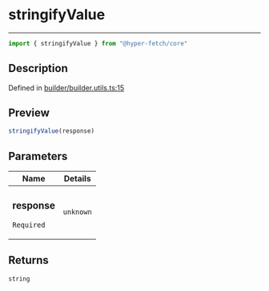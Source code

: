 

# stringifyValue

<div class="api-docs__separator" data-reactroot="">

---

</div><div class="api-docs__import" data-reactroot="">

```ts
import { stringifyValue } from "@hyper-fetch/core"
```

</div><div class="api-docs__section">

## Description

</div><div class="api-docs__description"><span class="api-docs__do-not-parse">



</span></div><p class="api-docs__definition">

Defined in [builder/builder.utils.ts:15](https://github.com/BetterTyped/hyper-fetch/blob/9cf1f580/packages/core/src/builder/builder.utils.ts#L15)

</p><div class="api-docs__section">

## Preview

</div><div class="api-docs__preview fn">

```ts
stringifyValue(response)
```

</div><div class="api-docs__section">

## Parameters

</div><div class="api-docs__parameters"><table><thead><tr><th>Name</th><th>Details</th></tr></thead><tbody><tr param-data="response"><td class="api-docs__param-name required">

### response 

`Required`

</td><td class="api-docs__param-type">

`unknown`

</td></tr></tbody></table></div><div class="api-docs__section">

## Returns

</div><div class="api-docs__returns">

```ts
string
```

</div>